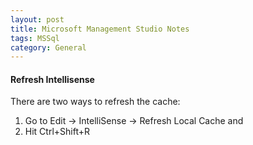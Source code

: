 ```yaml
---
layout: post
title: Microsoft Management Studio Notes
tags: MSSql
category: General
---
```


#### Refresh Intellisense ####

There are two ways to refresh the cache:  
1) Go to Edit -> IntelliSense -> Refresh Local Cache and 
2) Hit Ctrl+Shift+R
